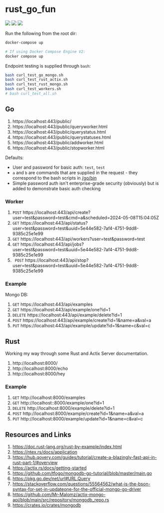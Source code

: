 # rust_go_fun

[![](https://img.shields.io/badge/Go-1.22.2-blue.svg)](https://golang.org/pkg/)
[![](https://img.shields.io/badge/Rust-2021-brown.svg)](https://doc.rust-lang.org/cargo/reference/manifest.html)
[![](https://img.shields.io/badge/Mongo-db-green.svg)](https://www.mongodb.com/)

Run the following from the root dir:

```bash
docker-compose up

# If using Docker Compose Engine V2:
docker compose up
```

Endpoint testing is supplied through `bash`:

```bash
bash curl_test_go_mongo.sh
bash curl_test_rust_actix.sh
bash curl_test_rust_mongo.sh
bash curl_test_workers.sh
# bash curl_test_all.sh
```

## Go

1. https://localhost:443/public/
1. https://localhost:443/public/queryworker.html
1. https://localhost:443/public/querystatus.html
1. https://localhost:443/public/querystatuses.html
1. https://localhost:443/public/addworker.html
1. https://localhost:443/public/stopworker.html

Defaults:

* User and password for basic auth: `test`, `test`
* `a` and `b` are commands that are supplied in the request - they correspond to the bash scripts in [/go/bin](/go/bin)
* Simple password auth isn't enterprise-grade security (obviously) but is added to demonstrate basic auth checking

### Worker

1. `POST` https://localhost:443/api/create?user=test&password=test&cmd=a&scheduled=2024-05-08T15:04:05Z
1. `GET` https://localhost:443/api/status?user=test&password=test&uuid=5e44e582-7af4-4751-9dd8-9385c25e1e99
1. `GET` https://localhost:443/api/workers?user=test&password=test
1. `GET` https://localhost:443/api/jobs?user=test&password=test&uuid=5e44e582-7af4-4751-9dd8-9385c25e1e99
1. ` POST` https://localhost:443/api/stop?user=test&password=test&uuid=5e44e582-7af4-4751-9dd8-9385c25e1e99

### Example

Mongo DB:

1. `GET` https://localhost:443/api/examples
1. `GET` https://localhost:443/api/example/one?id=1
1. `DELETE` https://localhost:443/api/example/delete?id=1
1. `POST` https://localhost:443/api/example/create?id=1&name=a&val=a
1. `PUT` https://localhost:443/api/example/update?id=1&name=c&val=c

## Rust

Working my way through some Rust and Actix Server documentation.

1. http://localhost:8000/
1. http://localhost:8000/echo
1. http://localhost:8000/hey

### Example

1. `GET` http://localhost:8000/examples
1. `GET` http://localhost::8000/example/one?id=1
1. `DELETE` http://localhost:8000/example/delete?id=1
1. `POST` http://localhost:8000/example/create?id=1&name=a&val=a
1. `PUT` http://localhost:8000/example/update?id=1&name=c&val=c

## Resources and Links

1. https://doc.rust-lang.org/rust-by-example/index.html
2. https://ntex.rs/docs/application
3. https://hub.qovery.com/guides/tutorial/create-a-blazingly-fast-api-in-rust-part-1/#overview
4. https://actix.rs/docs/getting-started
5. https://github.com/tfogo/mongodb-go-tutorial/blob/master/main.go
6. https://pkg.go.dev/net/url#URL.Query
7. https://stackoverflow.com/questions/55564562/what-is-the-bson-syntax-for-set-in-updateone-for-the-official-mongo-go-driver
8. https://github.com/Mr-Malomz/actix-mongo-api/blob/main/src/repository/mongodb_repo.rs
9. https://crates.io/crates/mongodb
